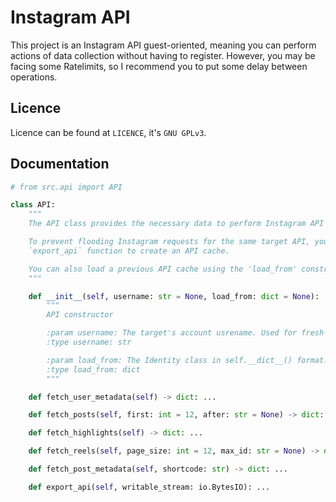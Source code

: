 # Instagram API

This project is an Instagram API guest-oriented, meaning you can perform actions of data collection without having to register. However, you may be facing some Ratelimits, so I recommend you to put some delay between operations.

## Licence
Licence can be found at ``LICENCE``, it's ``GNU GPLv3``.

## Documentation

```python
# from src.api import API

class API:
    """
    The API class provides the necessary data to perform Instagram API web requests.

    To prevent flooding Instagram requests for the same target API, you can use the
    `export_api` function to create an API cache.

    You can also load a previous API cache using the 'load_from' constructor parameter.
    """

    def __init__(self, username: str = None, load_from: dict = None):
        """
        API constructor

        :param username: The target's account usrename. Used for fresh API.
        :type username: str

        :param load_from: The Identity class in self.__dict__() format. Used for cache API.
        :type load_from: dict
        """

    def fetch_user_metadata(self) -> dict: ...

    def fetch_posts(self, first: int = 12, after: str = None) -> dict: ...

    def fetch_highlights(self) -> dict: ...

    def fetch_reels(self, page_size: int = 12, max_id: str = None) -> dict: ...

    def fetch_post_metadata(self, shortcode: str) -> dict: ...

    def export_api(self, writable_stream: io.BytesIO): ...

```